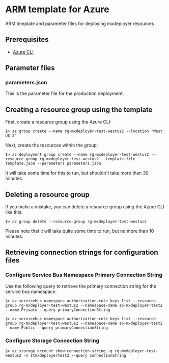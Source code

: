 # ARM template for Azure

ARM template and parameter files for deploying mxdeployer resources

## Prerequisites
* [Azure CLI](https://docs.microsoft.com/en-us/cli/azure/install-azure-cli)

## Parameter files

### parameters.json

This is the parameter file for the production deployment.

## Creating a resource group using the template

First, create a resource group using the Azure CLI:

    $> az group create --name rg-mxdeployer-test-westus2 --location "West US 2"

Next, create the resources within the group:

    $> az deployment group create --name rg-mxdeployer-test-westus2 --resource-group rg-mxdeployer-test-westus2 --template-file template.json --parameters parameters.json

It will take some time for this to run, but shouldn't take more than 30 minutes.

## Deleting a resource group

If you make a mistake, you can delete a resource group using the Azure CLI like this:

    $> az group delete --resource-group rg-mxdeployer-test-westus2

Please note that it will take quite some time to run, but no more than 10 minutes.

## Retrieving connection strings for configuration files

### Configure Service Bus Namespace Primary Connection String

Use the following query to retrieve the primary connection string for the service bus namespace. 

    $> az servicebus namespace authorization-rule keys list --resource-group rg-mxdeployer-test-westus2 --namespace-name sb-mxdeployer-test2 --name Private --query primaryConnectionString

    $> az servicebus namespace authorization-rule keys list --resource-group rg-mxdeployer-test-westus2 --namespace-name sb-mxdeployer-test2 --name Public --query primaryConnectionString

### Configure Storage Connection String

    $> az storage account show-connection-string -g rg-mxdeployer-test-westus2 -n stmxdeployertest2 --query connectionString
